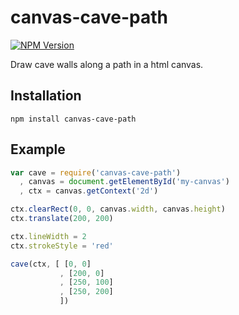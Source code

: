 # canvas-cave-path

[![NPM Version][npm-image]](https://npmjs.org/package/canvas-cave-path)

Draw cave walls along a path in a html canvas.


## Installation

    npm install canvas-cave-path


## Example

```javascript
var cave = require('canvas-cave-path')
  , canvas = document.getElementById('my-canvas')
  , ctx = canvas.getContext('2d')

ctx.clearRect(0, 0, canvas.width, canvas.height)
ctx.translate(200, 200)

ctx.lineWidth = 2
ctx.strokeStyle = 'red'

cave(ctx, [ [0, 0]
           , [200, 0]
           , [250, 100]
           , [250, 200]
           ])
```

[npm-image]: https://img.shields.io/npm/v/canvas-cave-path.svg?style=flat
